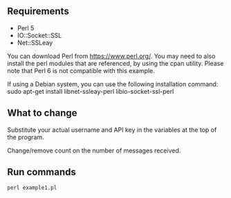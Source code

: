 Requirements
------------
* Perl 5
* IO::Socket::SSL
* Net::SSLeay

You can download Perl from https://www.perl.org/. You may need to also
install the perl modules that are referenced, by using the cpan
utility. Please note that Perl 6 is not compatible with this example.

If using a Debian system, you can use the following installation command:
    sudo apt-get install libnet-ssleay-perl libio-socket-ssl-perl


What to change
--------------
Substitute your actual username and API key in the variables at the top of the program.

Change/remove count on the number of messages received.


Run commands
------------

    perl example1.pl

